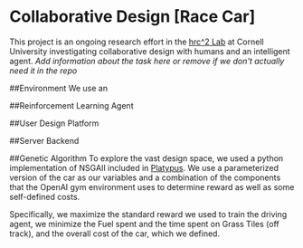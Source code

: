 # Collaborative Design [Race Car]
This project is an ongoing research effort in the [hrc^2 Lab](hrc2.io) at Cornell University investigating collaborative design with humans and an intelligent agent. _Add information about the task here or remove if we don't actually need it in the repo_

##Environment
We use an 

##Reinforcement Learning Agent

##User Design Platform

##Server Backend

##Genetic Algorithm
To explore the vast design space, we used a python implementation of NSGAII included in [Platypus](https://github.com/Project-Platypus/Platypus). We use a parameterized version of the car as our variables and a combination of the components that the OpenAI gym environment uses to determine reward as well as some self-defined costs. 

Specifically, we maximize the standard reward we used to train the driving agent, we minimize the Fuel spent and the time spent on Grass Tiles (off track), and the overall cost of the car, which we defined.